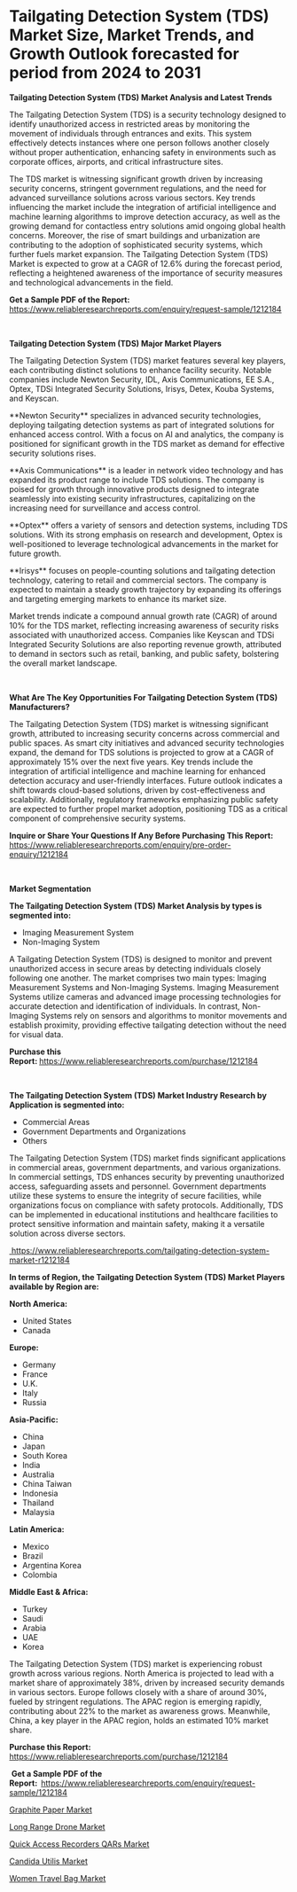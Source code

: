 <p><h1>Tailgating Detection System (TDS) Market Size, Market Trends, and Growth Outlook forecasted for period from 2024 to 2031</h1></p><p><strong>Tailgating Detection System (TDS) Market Analysis and Latest Trends</strong></p>
<p><p>The Tailgating Detection System (TDS) is a security technology designed to identify unauthorized access in restricted areas by monitoring the movement of individuals through entrances and exits. This system effectively detects instances where one person follows another closely without proper authentication, enhancing safety in environments such as corporate offices, airports, and critical infrastructure sites. </p><p>The TDS market is witnessing significant growth driven by increasing security concerns, stringent government regulations, and the need for advanced surveillance solutions across various sectors. Key trends influencing the market include the integration of artificial intelligence and machine learning algorithms to improve detection accuracy, as well as the growing demand for contactless entry solutions amid ongoing global health concerns. Moreover, the rise of smart buildings and urbanization are contributing to the adoption of sophisticated security systems, which further fuels market expansion. The Tailgating Detection System (TDS) Market is expected to grow at a CAGR of 12.6% during the forecast period, reflecting a heightened awareness of the importance of security measures and technological advancements in the field.</p></p>
<p><strong>Get a Sample PDF of the Report:&nbsp;</strong> <a href="https://www.reliableresearchreports.com/enquiry/request-sample/1212184?utm_campaign=3&utm_medium=2&utm_source=Github&utm_content=ia&utm_term=06102024&utm_id=tailgating-detection-system-tds">https://www.reliableresearchreports.com/enquiry/request-sample/1212184</a></p>
<p>&nbsp;</p>
<p><strong>Tailgating Detection System (TDS) Major Market Players</strong></p>
<p><p>The Tailgating Detection System (TDS) market features several key players, each contributing distinct solutions to enhance facility security. Notable companies include Newton Security, IDL, Axis Communications, EE S.A., Optex, TDSi Integrated Security Solutions, Irisys, Detex, Kouba Systems, and Keyscan.</p><p>**Newton Security** specializes in advanced security technologies, deploying tailgating detection systems as part of integrated solutions for enhanced access control. With a focus on AI and analytics, the company is positioned for significant growth in the TDS market as demand for effective security solutions rises.</p><p>**Axis Communications** is a leader in network video technology and has expanded its product range to include TDS solutions. The company is poised for growth through innovative products designed to integrate seamlessly into existing security infrastructures, capitalizing on the increasing need for surveillance and access control.</p><p>**Optex** offers a variety of sensors and detection systems, including TDS solutions. With its strong emphasis on research and development, Optex is well-positioned to leverage technological advancements in the market for future growth.</p><p>**Irisys** focuses on people-counting solutions and tailgating detection technology, catering to retail and commercial sectors. The company is expected to maintain a steady growth trajectory by expanding its offerings and targeting emerging markets to enhance its market size.</p><p>Market trends indicate a compound annual growth rate (CAGR) of around 10% for the TDS market, reflecting increasing awareness of security risks associated with unauthorized access. Companies like Keyscan and TDSi Integrated Security Solutions are also reporting revenue growth, attributed to demand in sectors such as retail, banking, and public safety, bolstering the overall market landscape.</p></p>
<p>&nbsp;</p>
<p><strong>What Are The Key Opportunities For Tailgating Detection System (TDS) Manufacturers?</strong></p>
<p><p>The Tailgating Detection System (TDS) market is witnessing significant growth, attributed to increasing security concerns across commercial and public spaces. As smart city initiatives and advanced security technologies expand, the demand for TDS solutions is projected to grow at a CAGR of approximately 15% over the next five years. Key trends include the integration of artificial intelligence and machine learning for enhanced detection accuracy and user-friendly interfaces. Future outlook indicates a shift towards cloud-based solutions, driven by cost-effectiveness and scalability. Additionally, regulatory frameworks emphasizing public safety are expected to further propel market adoption, positioning TDS as a critical component of comprehensive security systems.</p></p>
<p><strong>Inquire or Share Your Questions If Any Before Purchasing This Report:</strong> <a href="https://www.reliableresearchreports.com/enquiry/pre-order-enquiry/1212184?utm_campaign=3&utm_medium=2&utm_source=Github&utm_content=ia&utm_term=06102024&utm_id=tailgating-detection-system-tds">https://www.reliableresearchreports.com/enquiry/pre-order-enquiry/1212184</a></p>
<p>&nbsp;</p>
<p><strong>Market Segmentation</strong></p>
<p><strong>The Tailgating Detection System (TDS) Market Analysis by types is segmented into:</strong></p>
<p><ul><li>Imaging Measurement System</li><li>Non-Imaging System</li></ul></p>
<p><p>A Tailgating Detection System (TDS) is designed to monitor and prevent unauthorized access in secure areas by detecting individuals closely following one another. The market comprises two main types: Imaging Measurement Systems and Non-Imaging Systems. Imaging Measurement Systems utilize cameras and advanced image processing technologies for accurate detection and identification of individuals. In contrast, Non-Imaging Systems rely on sensors and algorithms to monitor movements and establish proximity, providing effective tailgating detection without the need for visual data.</p></p>
<p><strong>Purchase this Report:&nbsp;</strong><a href="https://www.reliableresearchreports.com/purchase/1212184?utm_campaign=3&utm_medium=2&utm_source=Github&utm_content=ia&utm_term=06102024&utm_id=tailgating-detection-system-tds">https://www.reliableresearchreports.com/purchase/1212184</a></p>
<p>&nbsp;</p>
<p><strong>The Tailgating Detection System (TDS) Market Industry Research by Application is segmented into:</strong></p>
<p><ul><li>Commercial Areas</li><li>Government Departments and Organizations</li><li>Others</li></ul></p>
<p><p>The Tailgating Detection System (TDS) market finds significant applications in commercial areas, government departments, and various organizations. In commercial settings, TDS enhances security by preventing unauthorized access, safeguarding assets and personnel. Government departments utilize these systems to ensure the integrity of secure facilities, while organizations focus on compliance with safety protocols. Additionally, TDS can be implemented in educational institutions and healthcare facilities to protect sensitive information and maintain safety, making it a versatile solution across diverse sectors.</p></p>
<p><a href="https://www.reliableresearchreports.com/tailgating-detection-system-market-r1212184?utm_campaign=3&utm_medium=2&utm_source=Github&utm_content=ia&utm_term=06102024&utm_id=tailgating-detection-system-tds">&nbsp;https://www.reliableresearchreports.com/tailgating-detection-system-market-r1212184</a></p>
<p><strong>In terms of Region, the Tailgating Detection System (TDS) Market Players available by Region are:</strong></p>
<p>
    <p> <strong> North America: </strong>
        <ul>
            <li>United States</li>
            <li>Canada</li>
        </ul>
        </p> 
    <p> <strong> Europe: </strong>
        <ul>
            <li>Germany</li>
            <li>France</li>
            <li>U.K.</li>
            <li>Italy</li>
            <li>Russia</li>
        </ul>
        </p> 
    <p> <strong> Asia-Pacific: </strong>
        <ul>
            <li>China</li>
            <li>Japan</li>
            <li>South Korea</li>
            <li>India</li>
            <li>Australia</li>
            <li>China Taiwan</li>
            <li>Indonesia</li>
            <li>Thailand</li>
            <li>Malaysia</li>
        </ul>
        </p> 
    <p> <strong> Latin America: </strong>
        <ul>
            <li>Mexico</li>
            <li>Brazil</li>
            <li>Argentina Korea</li>
            <li>Colombia</li>
        </ul>
        </p> 
    <p> <strong> Middle East & Africa: </strong>
        <ul>
            <li>Turkey</li>
            <li>Saudi</li>
            <li>Arabia</li>
            <li>UAE</li>
            <li>Korea</li>
        </ul>
    </p>
    </p>
<p><p>The Tailgating Detection System (TDS) market is experiencing robust growth across various regions. North America is projected to lead with a market share of approximately 38%, driven by increased security demands in various sectors. Europe follows closely with a share of around 30%, fueled by stringent regulations. The APAC region is emerging rapidly, contributing about 22% to the market as awareness grows. Meanwhile, China, a key player in the APAC region, holds an estimated 10% market share.</p></p>
<p><strong>Purchase this Report: </strong><a href="https://www.reliableresearchreports.com/purchase/1212184?utm_campaign=3&utm_medium=2&utm_source=Github&utm_content=ia&utm_term=06102024&utm_id=tailgating-detection-system-tds">https://www.reliableresearchreports.com/purchase/1212184</a></p>
<p>&nbsp;<strong>Get a Sample PDF of the Report:&nbsp;&nbsp;</strong><a href="https://www.reliableresearchreports.com/enquiry/request-sample/1212184?utm_campaign=3&utm_medium=2&utm_source=Github&utm_content=ia&utm_term=06102024&utm_id=tailgating-detection-system-tds">https://www.reliableresearchreports.com/enquiry/request-sample/1212184</a></p>
<p><strong></strong></p>
<p><p><a href="https://medium.com/@alisonsimon86/strategic-market-insights-into-the-global-graphite-paper-market-2024-2031-47d625ef0045?utm_campaign=3&utm_medium=2&utm_source=Github&utm_content=ia&utm_term=06102024&utm_id=tailgating-detection-system-tds">Graphite Paper Market</a></p><p><a href="https://issuu.com/reportprime-2/docs/long-range-drone-market-size-2030.p_d3f8a4c051e13c?utm_campaign=3&utm_medium=2&utm_source=Github&utm_content=ia&utm_term=06102024&utm_id=tailgating-detection-system-tds">Long Range Drone Market</a></p><p><a href="https://issuu.com/reportprime-2/docs/quick-access-recorders-qars-market-_79341ff5231ce0?utm_campaign=3&utm_medium=2&utm_source=Github&utm_content=ia&utm_term=06102024&utm_id=tailgating-detection-system-tds">Quick Access Recorders QARs Market</a></p><p><a href="https://github.com/senabcsa/Market-Research-Report-List-1/blob/main/candida-utilis-market.md?utm_campaign=3&utm_medium=2&utm_source=Github&utm_content=ia&utm_term=06102024&utm_id=tailgating-detection-system-tds">Candida Utilis Market</a></p><p><a href="https://www.linkedin.com/pulse/charting-future-comprehensive-analysis-global-women-travel-bag-rjcre?utm_campaign=3&utm_medium=2&utm_source=Github&utm_content=ia&utm_term=06102024&utm_id=tailgating-detection-system-tds">Women Travel Bag Market</a></p></p>